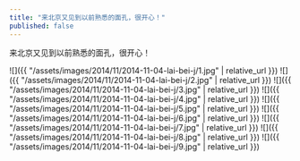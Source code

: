 ```yaml
---
title: "来北京又见到以前熟悉的面孔，很开心！"
published: false
---
```

来北京又见到以前熟悉的面孔，很开心！



![]({{ "/assets/images/2014/11/2014-11-04-lai-bei-j/1.jpg" | relative_url }})
![]({{ "/assets/images/2014/11/2014-11-04-lai-bei-j/2.jpg" | relative_url }})
![]({{ "/assets/images/2014/11/2014-11-04-lai-bei-j/3.jpg" | relative_url }})
![]({{ "/assets/images/2014/11/2014-11-04-lai-bei-j/4.jpg" | relative_url }})
![]({{ "/assets/images/2014/11/2014-11-04-lai-bei-j/5.jpg" | relative_url }})
![]({{ "/assets/images/2014/11/2014-11-04-lai-bei-j/6.jpg" | relative_url }})
![]({{ "/assets/images/2014/11/2014-11-04-lai-bei-j/7.jpg" | relative_url }})
![]({{ "/assets/images/2014/11/2014-11-04-lai-bei-j/8.jpg" | relative_url }})
![]({{ "/assets/images/2014/11/2014-11-04-lai-bei-j/9.jpg" | relative_url }})
